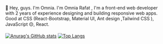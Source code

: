 🤫 Hey, guys. I'm Omnia.
I'm Omnia Rafat , I'm a front-end web developer with 2 years of experience designing and building responsive web apps.
 Good at  CSS (React-Bootstrap, Material UI, Ant design ,Tailwind CSS ), JavaScript 🟡, React.

[![Anurag's GitHub stats](https://github-readme-stats.vercel.app/api?username=OmniaRafat)](https://github.com/anuraghazra/github-readme-stats)
[![Top Langs](https://github-readme-stats.vercel.app/api/top-langs/?username=OmniaRafat232111121&layout=compact)](https://github.com/anuraghazra/github-readme-stats)


